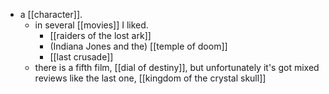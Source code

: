 - a [[character]].
  - in several [[movies]] I liked.
    - [[raiders of the lost ark]]
    - (Indiana Jones and the) [[temple of doom]]
    - [[last crusade]]
  - there is a fifth film, [[dial of destiny]], but unfortunately it's got mixed reviews like the last one, [[kingdom of the crystal skull]]
